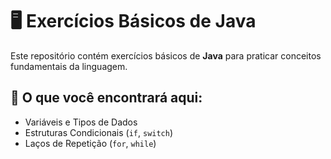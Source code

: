 # 🖥️ Exercícios Básicos de Java

Este repositório contém exercícios básicos de **Java** para praticar conceitos fundamentais da linguagem.

## 📌 O que você encontrará aqui:
- Variáveis e Tipos de Dados  
- Estruturas Condicionais (`if`, `switch`)  
- Laços de Repetição (`for`, `while`)  

